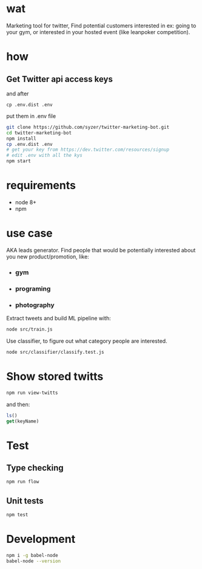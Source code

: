# wat

Marketing tool for twitter,
Find potential customers interested in ex: going to your gym, or interested in your hosted event (like leanpoker competition).

# how

## Get Twitter api access keys
and after 
```
cp .env.dist .env
```
put them in .env file

```bash
git clone https://github.com/syzer/twitter-marketing-bot.git
cd twitter-marketing-bot
npm install
cp .env.dist .env
# get your key from https://dev.twitter.com/resources/signup
# edit .env with all the kys 
npm start
```

# requirements

- node 8+
- npm


# use case

AKA leads generator.
Find people that would be potentially interested about you new product/promotion, like:

- ### gym
- ### programing
- ### photography

Extract tweets and build ML pipeline with:
```bash
node src/train.js
```

Use classifier, to figure out what category people are interested.

```bash
node src/classifier/classify.test.js
```

# Show stored twitts 
```bash
npm run view-twitts
```
and then:
```js
ls()
get(keyName)
```


# Test
## Type checking
```bash
npm run flow
```

## Unit tests
```bash
npm test
```


# Development
```bash
npm i -g babel-node
babel-node --version
```
